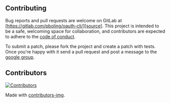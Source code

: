 ## Contributing

Bug reports and pull requests are welcome on GitLab at [https://gitlab.com/pboling/oauth-cli/][source]. This project is
intended to be a safe, welcoming space for collaboration, and contributors are expected to adhere to
the [code of conduct][conduct].

To submit a patch, please fork the project and create a patch with
tests. Once you're happy with it send a pull request and post a message to the
[google group][mailinglist].

## Contributors

[![Contributors](https://contrib.rocks/image?repo=oauth-xx/oauth-ruby)][contributors]

Made with [contributors-img][contrib-rocks].

[comment]: <> (Following links are used by README, CONTRIBUTING, Homepage)

[conduct]: https://gitlab.com/pboling/oauth-cli/-/blob/main/CODE_OF_CONDUCT.md
[contributors]: https://gitlab.com/pboling/oauth-cli/-/graphs/main
[mailinglist]: http://groups.google.com/group/oauth-ruby
[source]: https://gitlab.com/pboling/oauth-cli/-/tree/main
[contrib-rocks]: https://contrib.rocks